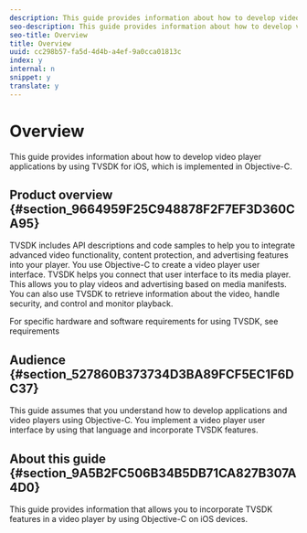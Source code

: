 ```yaml
---
description: This guide provides information about how to develop video player applications by using TVSDK for iOS, which is implemented in Objective-C.
seo-description: This guide provides information about how to develop video player applications by using TVSDK for iOS, which is implemented in Objective-C.
seo-title: Overview
title: Overview
uuid: cc298b57-fa5d-4d4b-a4ef-9a0cca01813c
index: y
internal: n
snippet: y
translate: y
---
```


# Overview

This guide provides information about how to develop video player applications by using TVSDK for iOS, which is implemented in Objective-C.


## Product overview {#section_9664959F25C948878F2F7EF3D360CA95}

TVSDK includes API descriptions and code samples to help you to integrate advanced video functionality, content protection, and advertising features into your player. You use Objective-C to create a video player user interface. TVSDK helps you connect that user interface to its media player. This allows you to play videos and advertising based on media manifests. You can also use TVSDK to retrieve information about the video, handle security, and control and monitor playback. 

For specific hardware and software requirements for using TVSDK, see  requirements 

## Audience {#section_527860B373734D3BA89FCF5EC1F6DC37}

This guide assumes that you understand how to develop applications and video players using Objective-C. You implement a video player user interface by using that language and incorporate TVSDK features. 

## About this guide {#section_9A5B2FC506B34B5DB71CA827B307A4D0}

This guide provides information that allows you to incorporate TVSDK features in a video player by using Objective-C on iOS devices.
